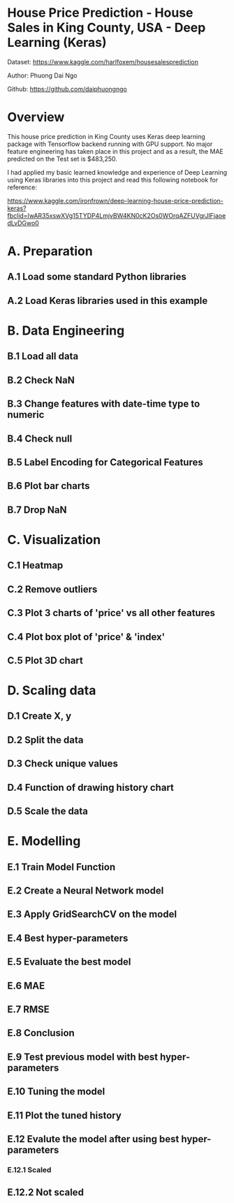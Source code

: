 # House Price Prediction - House Sales in King County, USA - Deep Learning (Keras)

Dataset: https://www.kaggle.com/harlfoxem/housesalesprediction 

Author: Phuong Dai Ngo

Github: https://github.com/daiphuongngo

# Overview

This house price prediction in King County uses Keras deep learning package with Tensorflow backend running with GPU support. No major feature engineering has taken place in this project and as a result, the MAE predicted on the Test set is $483,250.

I had applied my basic learned knowledge and experience of Deep Learning using Keras libraries into this project and read this following notebook for reference:

https://www.kaggle.com/ironfrown/deep-learning-house-price-prediction-keras?fbclid=IwAR35xswXVg15TYDP4LmjvBW4KN0cK2Os0WOrqAZFUVgrJlFjaoedLvDGwo0

# A. Preparation

## A.1 Load some standard Python libraries

## A.2 Load Keras libraries used in this example 

# B. Data Engineering

## B.1 Load all data

## B.2 Check NaN

## B.3 Change features with date-time type to numeric

## B.4 Check null

## B.5 Label Encoding for Categorical Features

## B.6 Plot bar charts

## B.7 Drop NaN

# C. Visualization

## C.1 Heatmap

## C.2 Remove outliers

## C.3 Plot 3 charts of 'price' vs all other features

## C.4 Plot box plot of 'price' & 'index'

## C.5 Plot 3D chart

# D. Scaling data

## D.1 Create X, y

## D.2 Split the data

## D.3 Check unique values

## D.4 Function of drawing history chart

## D.5 Scale the data

# E. Modelling

## E.1 Train Model Function

## E.2 Create a Neural Network model

## E.3 Apply GridSearchCV on the model

## E.4 Best hyper-parameters

## E.5 Evaluate the best model

## E.6 MAE

## E.7 RMSE

## E.8 Conclusion

## E.9 Test previous model with best hyper-parameters

## E.10 Tuning the model

## E.11 Plot the tuned history

## E.12 Evalute the model after using best hyper-parameters

### E.12.1 Scaled

## E.12.2 Not scaled





